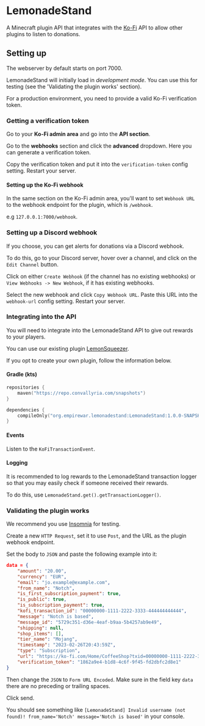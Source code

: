 # LemonadeStand
A Minecraft plugin API that integrates with the [Ko-Fi](https://ko-fi.com/) API to allow other plugins to listen to donations.

## Setting up
The webserver by default starts on port 7000.

LemonadeStand will initially load in *development mode*. You can use this for testing (see the 'Validating the plugin works' section). 

For a production environment, you need to provide a valid Ko-Fi verification token.

### Getting a verification token
Go to your **Ko-Fi admin area** and go into the **API section**.

Go to the **webhooks** section and click the **advanced** dropdown. Here you can generate a verification token.

Copy the verification token and put it into the `verification-token` config setting. Restart your server.

#### Setting up the Ko-Fi webhook
In the same section on the Ko-Fi admin area, you'll want to set `Webhook URL` to the webhook endpoint for the plugin, which is `/webhook`.

e.g `127.0.0.1:7000/webhook`.

### Setting up a Discord webhook
If you choose, you can get alerts for donations via a Discord webhook.

To do this, go to your Discord server, hover over a channel, and click on the `Edit Channel` button.

Click on either `Create Webhook` (if the channel has no existing webhooks) or `View Webhooks -> New Webhook`, if it has existing webhooks.

Select the new webhook and click `Copy Webhook URL`. Paste this URL into the `webhook-url` config setting. Restart your server.

### Integrating into the API
You will need to integrate into the LemonadeStand API to give out rewards to your players.

You can use our existing plugin [LemonSqueezer](https://github.com/EmpireWar/LemonSqueezer).

If you opt to create your own plugin, follow the information below.

#### Gradle (kts)
```kotlin
repositories {
    maven("https://repo.convallyria.com/snapshots")
}

dependencies {
    compileOnly("org.empirewar.lemonadestand:LemonadeStand:1.0.0-SNAPSHOT")
}
```

#### Events
Listen to the `KoFiTransactionEvent`.

#### Logging
It is recommended to log rewards to the LemonadeStand transaction logger so that you may easily check if someone received their rewards.

To do this, use `LemonadeStand.get().getTransactionLogger()`.

### Validating the plugin works
We recommend you use [Insomnia](https://insomnia.rest/download) for testing.

Create a new `HTTP Request`, set it to use `Post`, and the URL as the plugin webhook endpoint.

Set the body to `JSON` and paste the following example into it:
```json lines
data = {
    "amount": "20.00",
    "currency": "EUR",
    "email": "jo.example@example.com",
    "from_name": "Notch",
    "is_first_subscription_payment": true,
    "is_public": true,
    "is_subscription_payment": true,
    "kofi_transaction_id": "00000000-1111-2222-3333-444444444444",
    "message": "Notch is based",
    "message_id": "5729c351-d36e-4eaf-b9aa-5b4257ab9e49",
    "shipping": null,
    "shop_items": [],
    "tier_name": "Mojang",
    "timestamp": "2023-02-26T20:43:59Z",
    "type": "Subscription",
    "url": "https://ko-fi.com/Home/CoffeeShop?txid=00000000-1111-2222-3333-444444444444",
    "verification_token": "1862a9e4-b1d8-4c6f-9f45-fd2dbfc2d8e1"
}
```

Then change the `JSON` to `Form URL Encoded`. Make sure in the field key `data` there are no preceding or trailing spaces.

Click send.

You should see something like `[LemonadeStand] Invalid username (not found)! from_name='Notch' message='Notch is based'` in your console.